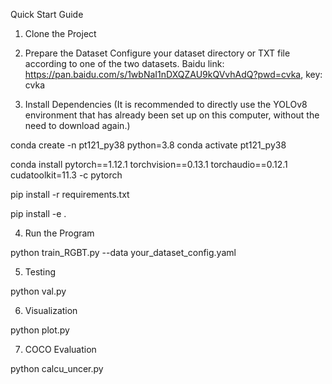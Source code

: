 Quick Start Guide
1. Clone the Project

2. Prepare the Dataset
  Configure your dataset directory or TXT file according to one of the two datasets. Baidu link: https://pan.baidu.com/s/1wbNaI1nDXQZAU9kQVvhAdQ?pwd=cvka, key: cvka

3. Install Dependencies
  (It is recommended to directly use the YOLOv8 environment that has already been set up on this computer, without the need to download again.)

  conda create -n pt121_py38 python=3.8
  conda activate pt121_py38

  conda install pytorch==1.12.1 torchvision==0.13.1 torchaudio==0.12.1 cudatoolkit=11.3 -c pytorch

  pip install -r requirements.txt

  pip install -e .

4. Run the Program

  python train_RGBT.py --data your_dataset_config.yaml

5. Testing

  python val.py

6. Visualization

  python plot.py

7. COCO Evaluation

  python calcu_uncer.py
